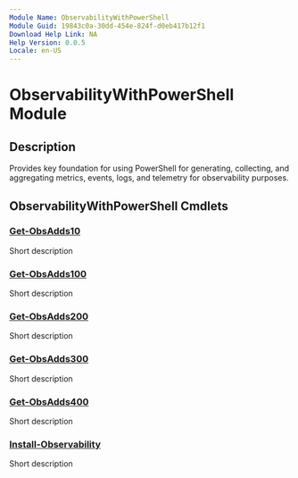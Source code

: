 ```yaml
---
Module Name: ObservabilityWithPowerShell
Module Guid: 19843c0a-30dd-454e-824f-d0eb417b12f1
Download Help Link: NA
Help Version: 0.0.5
Locale: en-US
---
```


# ObservabilityWithPowerShell Module
## Description
Provides key foundation for using PowerShell for generating, collecting, and aggregating metrics, events, logs, and telemetry for observability purposes.

## ObservabilityWithPowerShell Cmdlets
### [Get-ObsAdds10](Get-ObsAdds10.md)
Short description

### [Get-ObsAdds100](Get-ObsAdds100.md)
Short description

### [Get-ObsAdds200](Get-ObsAdds200.md)
Short description

### [Get-ObsAdds300](Get-ObsAdds300.md)
Short description

### [Get-ObsAdds400](Get-ObsAdds400.md)
Short description

### [Install-Observability](Install-Observability.md)
Short description


